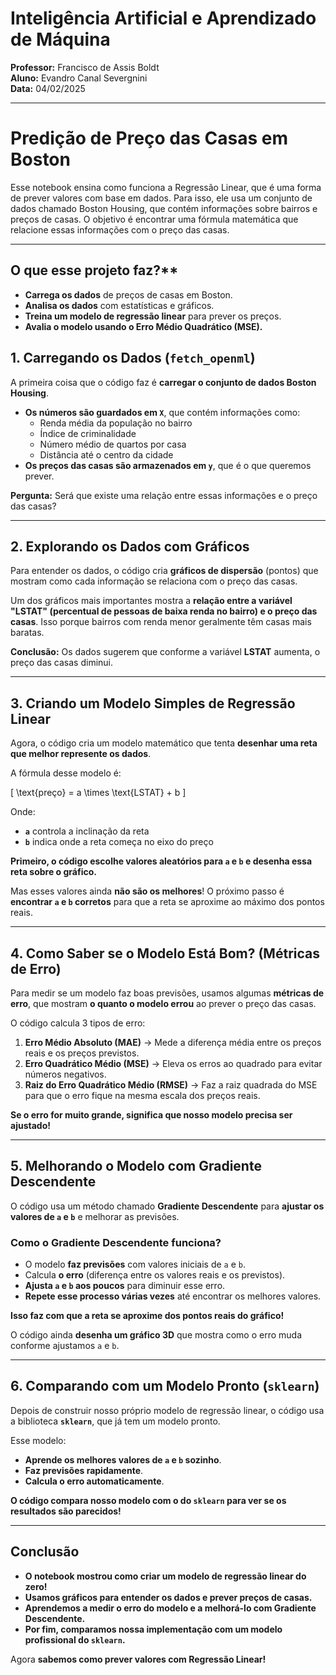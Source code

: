 # **Inteligência Artificial e Aprendizado de Máquina**   
**Professor:** Francisco de Assis Boldt  
**Aluno:** Evandro Canal Severgnini  
**Data:** 04/02/2025  

---

# **Predição de Preço das Casas em Boston**

Esse notebook ensina como funciona a Regressão Linear, que é uma forma de prever valores com base em dados. Para isso, ele usa um conjunto de dados chamado Boston Housing, que contém informações sobre bairros e preços de casas. O objetivo é encontrar uma fórmula matemática que relacione essas informações com o preço das casas.

---

## O que esse projeto faz?**
- **Carrega os dados** de preços de casas em Boston.  
- **Analisa os dados** com estatísticas e gráficos.  
- **Treina um modelo de regressão linear** para prever os preços.  
- **Avalia o modelo usando o Erro Médio Quadrático (MSE).**  

## **1. Carregando os Dados  (`fetch_openml`)**  
A primeira coisa que o código faz é **carregar o conjunto de dados Boston Housing**.  

- **Os números são guardados em `X`**, que contém informações como:  
  - Renda média da população no bairro  
  - Índice de criminalidade  
  - Número médio de quartos por casa  
  - Distância até o centro da cidade  
- **Os preços das casas são armazenados em `y`**, que é o que queremos prever.  

**Pergunta:** Será que existe uma relação entre essas informações e o preço das casas?   

---

## **2. Explorando os Dados com Gráficos**  
Para entender os dados, o código cria **gráficos de dispersão** (pontos) que mostram como cada informação se relaciona com o preço das casas.  

Um dos gráficos mais importantes mostra a **relação entre a variável "LSTAT" (percentual de pessoas de baixa renda no bairro) e o preço das casas**. Isso porque bairros com renda menor geralmente têm casas mais baratas.  

**Conclusão:** Os dados sugerem que conforme a variável **LSTAT** aumenta, o preço das casas diminui.  

---

## **3. Criando um Modelo Simples de Regressão Linear**  
Agora, o código cria um modelo matemático que tenta **desenhar uma reta que melhor represente os dados**.  

A fórmula desse modelo é:  

\[
\text{preço} = a \times \text{LSTAT} + b
\]

Onde:  
- **`a`** controla a inclinação da reta  
- **`b`** indica onde a reta começa no eixo do preço  

**Primeiro, o código escolhe valores aleatórios para `a` e `b` e desenha essa reta sobre o gráfico.**  

Mas esses valores ainda **não são os melhores**! O próximo passo é **encontrar `a` e `b` corretos** para que a reta se aproxime ao máximo dos pontos reais.  

---

## **4. Como Saber se o Modelo Está Bom? (Métricas de Erro)**  
Para medir se um modelo faz boas previsões, usamos algumas **métricas de erro**, que mostram **o quanto o modelo errou** ao prever o preço das casas.  

O código calcula 3 tipos de erro:  

1. **Erro Médio Absoluto (MAE)** → Mede a diferença média entre os preços reais e os preços previstos.  
2. **Erro Quadrático Médio (MSE)** → Eleva os erros ao quadrado para evitar números negativos.  
3. **Raiz do Erro Quadrático Médio (RMSE)** → Faz a raiz quadrada do MSE para que o erro fique na mesma escala dos preços reais.  

**Se o erro for muito grande, significa que nosso modelo precisa ser ajustado!**  

---

## **5. Melhorando o Modelo com Gradiente Descendente**  
O código usa um método chamado **Gradiente Descendente** para **ajustar os valores de `a` e `b`** e melhorar as previsões.  

### **Como o Gradiente Descendente funciona?**  
- O modelo **faz previsões** com valores iniciais de `a` e `b`.  
- Calcula **o erro** (diferença entre os valores reais e os previstos).  
- **Ajusta `a` e `b` aos poucos** para diminuir esse erro.  
- **Repete esse processo várias vezes** até encontrar os melhores valores.  

**Isso faz com que a reta se aproxime dos pontos reais do gráfico!**  

O código ainda **desenha um gráfico 3D** que mostra como o erro muda conforme ajustamos `a` e `b`.  

---

## **6. Comparando com um Modelo Pronto (`sklearn`)**  
Depois de construir nosso próprio modelo de regressão linear, o código usa a biblioteca **`sklearn`**, que já tem um modelo pronto.  

Esse modelo:  
- **Aprende os melhores valores de `a` e `b` sozinho**.  
- **Faz previsões rapidamente**.  
- **Calcula o erro automaticamente**.  

**O código compara nosso modelo com o do `sklearn` para ver se os resultados são parecidos!**  

---

## **Conclusão**
- **O notebook mostrou como criar um modelo de regressão linear do zero!**  
- **Usamos gráficos para entender os dados e prever preços de casas.**  
- **Aprendemos a medir o erro do modelo e a melhorá-lo com Gradiente Descendente.**  
- **Por fim, comparamos nossa implementação com um modelo profissional do `sklearn`.**  

Agora **sabemos como prever valores com Regressão Linear!** 
